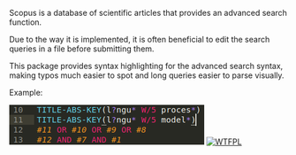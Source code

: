 Scopus is a database of scientific articles that provides an advanced search function.

Due to the way it is implemented, it is often beneficial to edit the search queries in a file before submitting them.

This package provides syntax highlighting for the advanced search syntax, making typos much easier to spot and long queries easier to parse visually.

Example:

![](https://raw.githubusercontent.com/Syncrossus/Scopus-Syntax-Highlighter/master/scopus_syntax_demo.png)
[![WTFPL](http://www.wtfpl.net/wp-content/uploads/2012/12/wtfpl-badge-1.png)](http://www.wtfpl.net/)
